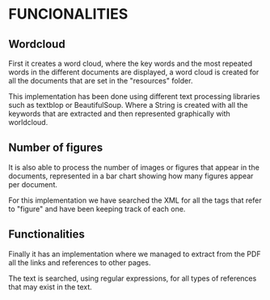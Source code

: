 # FUNCIONALITIES

## Wordcloud
First it creates a word cloud, where the key words and the most repeated words in the different documents are displayed, a word cloud is created for all the documents that are set in the "resources" folder.

This implementation has been done using different text processing libraries such as textblop or BeautifulSoup. Where a String is created with all the keywords that are extracted and then represented graphically with worldcloud.

## Number of figures
It is also able to process the number of images or figures that appear in the documents, represented in a bar chart showing how many figures appear per document.

For this implementation we have searched the XML for all the tags that refer to "figure" and have been keeping track of each one.

## Functionalities    
Finally it has an implementation where we managed to extract from the PDF all the links and references to other pages.

The text is searched, using regular expressions, for all types of references that may exist in the text.